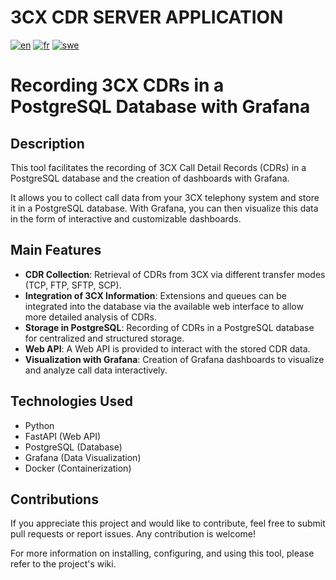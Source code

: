 
# 3CX CDR SERVER APPLICATION

[![en](https://img.shields.io/badge/lang-en-red.svg)](https://github.com/dorel14/3CX-Cdr-Tcp-Server/blob/master/README.md)
[![fr](https://img.shields.io/badge/lang-fr-green.svg)](https://github.com/dorel14/3CX-Cdr-Tcp-Server/blob/master/README.fr.md)
[![swe](https://img.shields.io/badge/lang-swe-blue.svg)](https://github.com/dorel14/3CX-Cdr-Tcp-Server/blob/master/README.swe.md)

# Recording 3CX CDRs in a PostgreSQL Database with Grafana

## Description

This tool facilitates the recording of 3CX Call Detail Records (CDRs) in a PostgreSQL database and the creation of dashboards with Grafana.

It allows you to collect call data from your 3CX telephony system and store it in a PostgreSQL database. With Grafana, you can then visualize this data in the form of interactive and customizable dashboards.

## Main Features

- **CDR Collection**: Retrieval of CDRs from 3CX via different transfer modes (TCP, FTP, SFTP, SCP).
- **Integration of 3CX Information**: Extensions and queues can be integrated into the database via the available web interface to allow more detailed analysis of CDRs.
- **Storage in PostgreSQL**: Recording of CDRs in a PostgreSQL database for centralized and structured storage.
- **Web API**: A Web API is provided to interact with the stored CDR data.
- **Visualization with Grafana**: Creation of Grafana dashboards to visualize and analyze call data interactively.

## Technologies Used

- Python
- FastAPI (Web API)
- PostgreSQL (Database)
- Grafana (Data Visualization)
- Docker (Containerization)

## Contributions

If you appreciate this project and would like to contribute, feel free to submit pull requests or report issues. Any contribution is welcome!

For more information on installing, configuring, and using this tool, please refer to the project's wiki.
